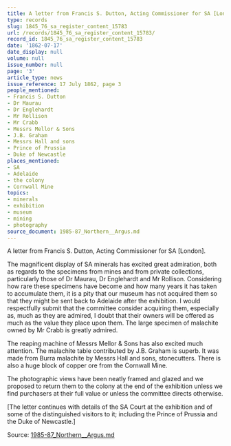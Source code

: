 ```yaml
---
title: A letter from Francis S. Dutton, Acting Commissioner for SA [London].
type: records
slug: 1845_76_sa_register_content_15783
url: /records/1845_76_sa_register_content_15783/
record_id: 1845_76_sa_register_content_15783
date: '1862-07-17'
date_display: null
volume: null
issue_number: null
page: '3'
article_type: news
issue_reference: 17 July 1862, page 3
people_mentioned:
- Francis S. Dutton
- Dr Maurau
- Dr Englehardt
- Mr Rollison
- Mr Crabb
- Messrs Mellor & Sons
- J.B. Graham
- Messrs Hall and sons
- Prince of Prussia
- Duke of Newcastle
places_mentioned:
- SA
- Adelaide
- the colony
- Cornwall Mine
topics:
- minerals
- exhibition
- museum
- mining
- photography
source_document: 1985-87_Northern__Argus.md
---
```


A letter from Francis S. Dutton, Acting Commissioner for SA [London].

The magnificent display of SA minerals has excited great admiration, both as regards to the specimens from mines and from private collections, particularly those of Dr Maurau, Dr Englehardt and Mr Rollison.  Considering how rare these specimens have become and how many years it has taken to accumulate them, it is a pity that our museum has not acquired them so that they might be sent back to Adelaide after the exhibition.  I would respectfully submit that the committee consider acquiring them, especially as, much as they are admired, I doubt that their owners will be offered as much as the value they place upon them.  The large specimen of malachite owned by Mr Crabb is greatly admired.

The reaping machine of Messrs Mellor & Sons has also excited much attention.  The malachite table contributed by J.B. Graham is superb.  It was made from Burra malachite by Messrs Hall and sons, stonecutters.  There is also a huge block of copper ore from the Cornwall Mine.

The photographic views have been neatly framed and glazed and we proposed to return them to the colony at the end of the exhibition unless we find purchasers at their full value or unless the committee directs otherwise.

[The letter continues with details of the SA Court at the exhibition and of some of the distinguished visitors to it; including the Prince of Prussia and the Duke of Newcastle.]

Source: [1985-87_Northern__Argus.md](/downloads/markdown/1985-87_Northern__Argus.md)
